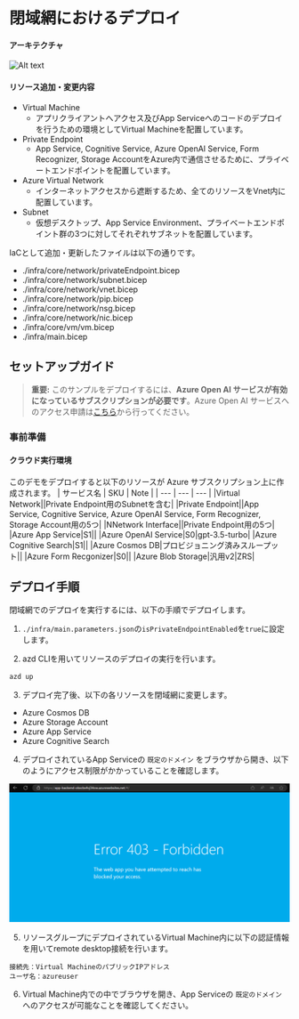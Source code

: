 # 閉域網におけるデプロイ

#### アーキテクチャ
![Alt text](assets/architecture_private.png)


#### リソース追加・変更内容

- Virtual Machine
  - アプリクライアントへアクセス及びApp Serviceへのコードのデプロイを行うための環境としてVirtual Machineを配置しています。
- Private Endpoint
  - App Service, Cognitive Service, Azure OpenAI Service, Form Recognizer, Storage AccountをAzure内で通信させるために、プライベートエンドポイントを配置しています。
- Azure Virtual Network
  - インターネットアクセスから遮断するため、全てのリソースをVnet内に配置しています。
- Subnet
  - 仮想デスクトップ、App Service Environment、プライベートエンドポイント群の3つに対してそれぞれサブネットを配置しています。

IaCとして追加・更新したファイルは以下の通りです。

- ./infra/core/network/privateEndpoint.bicep
- ./infra/core/network/subnet.bicep
- ./infra/core/network/vnet.bicep
- ./infra/core/network/pip.bicep
- ./infra/core/network/nsg.bicep
- ./infra/core/network/nic.bicep
- ./infra/core/vm/vm.bicep
- ./infra/main.bicep


## セットアップガイド

> **重要:** このサンプルをデプロイするには、**Azure Open AI サービスが有効になっているサブスクリプションが必要です**。Azure Open AI サービスへのアクセス申請は[こちら](https://aka.ms/oaiapply)から行ってください。

### 事前準備

#### クラウド実行環境
このデモをデプロイすると以下のリソースが Azure サブスクリプション上に作成されます。
| サービス名 | SKU | Note |
| --- | --- | --- |
|Virtual Network||Private Endpoint用のSubnetを含む|
|Private Endpoint||App Service, Cognitive Service, Azure OpenAI Service, Form Recognizer, Storage Account用の5つ|
|NNetwork Interface||Private Endpoint用の5つ|
|Azure App Service|S1||
|Azure OpenAI Service|S0|gpt-3.5-turbo|
|Azure Cognitive Search|S1||
|Azure Cosmos DB|プロビジョニング済みスループット||
|Azure Form Recgonizer|S0||
|Azure Blob Storage|汎用v2|ZRS|

## デプロイ手順
閉域網でのデプロイを実行するには、以下の手順でデプロイします。

1. `./infra/main.parameters.json`の`isPrivateEndpointEnabled`を`true`に設定します。

2. azd CLIを用いてリソースのデプロイの実行を行います。

```bash
azd up
```

3. デプロイ完了後、以下の各リソースを閉域網に変更します。

- Azure Cosmos DB
- Azure Storage Account
- Azure App Service
- Azure Cognitive Search


4. デプロイされているApp Serviceの `既定のドメイン` をブラウザから開き、以下のようにアクセス制限がかかっていることを確認します。

![403の画面](./assets/private_403.png)

5. リソースグループにデプロイされているVirtual Machine内に以下の認証情報を用いてremote desktop接続を行います。

```
接続先：Virtual MachineのパブリックIPアドレス
ユーザ名：azureuser
```

6. Virtual Machine内での中でブラウザを開き、App Serviceの `既定のドメイン` へのアクセスが可能なことを確認してください。

